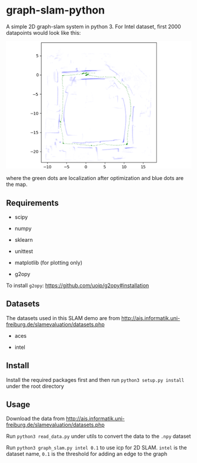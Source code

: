 # graph-slam-python
A simple 2D graph-slam system in python 3. For Intel dataset, first 2000 datapoints would look like this:

![Intel](./images/map_and_pose277_name_intel.png)

where the green dots are localization after optimization and blue dots are the map.

## Requirements

* scipy

* numpy

* sklearn

* unittest

* matplotlib (for plotting only)

* g2opy


To install `g2opy`: https://github.com/uoip/g2opy#installation


## Datasets

The datasets used in this SLAM demo are from http://ais.informatik.uni-freiburg.de/slamevaluation/datasets.php

* aces

* intel

## Install

Install the required packages first and then run `python3 setup.py install` under the root directory

## Usage

Download the data from http://ais.informatik.uni-freiburg.de/slamevaluation/datasets.php

Run `python3 read_data.py` under utils to convert the data to the `.npy` dataset

Run `python3 graph_slam.py intel 0.1` to use icp for 2D SLAM. `intel` is the dataset name, `0.1` is the threshold for adding an edge to the graph


